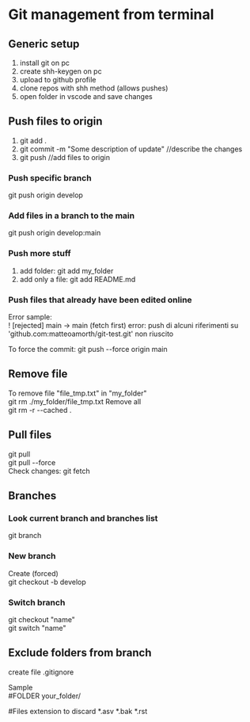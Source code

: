 # Git management from terminal

## Generic setup
1. install git on pc
2. create shh-keygen on pc
3. upload to github profile
4. clone repos with shh method (allows pushes)
5. open folder in vscode and save changes

## Push files to origin
1. git add .
2. git commit -m "Some description of update" //describe the changes
3. git push //add files to origin

### Push specific branch
git push origin develop

### Add files in a branch to the main
git push origin develop:main

### Push more stuff
1. add folder: git add my_folder
2. add only a file: git add README.md


### Push files that already have been edited online
Error sample: <br>
 ! [rejected]        main -> main (fetch first)
error: push di alcuni riferimenti su 'github.com:matteoamorth/git-test.git' non riuscito

To force the commit:
git push --force origin main

## Remove file 
To remove file "file_tmp.txt" in "my_folder" <br>
git rm ./my_folder/file_tmp.txt
Remove all <br>
git rm -r --cached .

## Pull files 

git pull <br>
git pull --force <br>
Check changes: git fetch <br>

## Branches
### Look current branch and branches list
git branch

### New branch
Create (forced) <br>
git checkout -b develop

### Switch branch
git checkout "name" <br>
git switch "name"


## Exclude folders from branch
create file .gitignore

Sample <br>
#FOLDER
your_folder/

#Files extension to discard
*.asv
*.bak
*.rst

